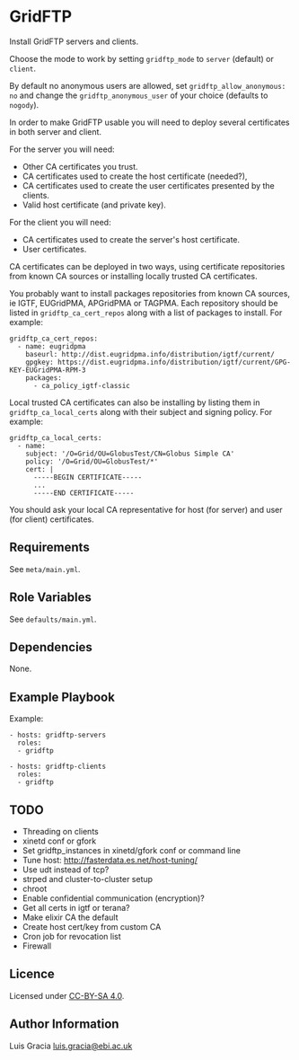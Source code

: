 GridFTP
=======
Install GridFTP servers and clients.

Choose the mode to work by setting `gridftp_mode` to `server` (default) or `client`.

By default no anonymous users are allowed, set `gridftp_allow_anonymous: no` and change the `gridftp_anonymous_user` of your choice (defaults to `nogody`).

In order to make GridFTP usable you will need to deploy several certificates in both server and client.

For the server you will need:
- Other CA certificates you trust.
- CA certificates used to create the host certificate (needed?),
- CA certificates used to create the user certificates presented by the clients.
- Valid host certificate (and private key).

For the client you will need:
- CA certificates used to create the server's host certificate.
- User certificates.

CA certificates can be deployed in two ways, using certificate repositories from known CA sources or installing locally trusted CA certificates.

You probably want to install packages repositories from known CA sources, ie IGTF, EUGridPMA, APGridPMA or TAGPMA. Each repository should be listed in `gridftp_ca_cert_repos` along with a list of packages to install. For example:
```
gridftp_ca_cert_repos:
  - name: eugridpma
    baseurl: http://dist.eugridpma.info/distribution/igtf/current/
    gpgkey: https://dist.eugridpma.info/distribution/igtf/current/GPG-KEY-EUGridPMA-RPM-3
    packages:
      - ca_policy_igtf-classic
```

Local trusted CA certificates can also be installing by listing them in `gridftp_ca_local_certs` along with their subject and signing policy. For example:
```
gridftp_ca_local_certs:
  - name:
    subject: '/O=Grid/OU=GlobusTest/CN=Globus Simple CA'
    policy: '/O=Grid/OU=GlobusTest/*'
    cert: |
      -----BEGIN CERTIFICATE-----
      ...
      -----END CERTIFICATE-----
```

You should ask your local CA representative for host (for server) and user (for client) certificates.

Requirements
------------
See `meta/main.yml`.

Role Variables
--------------
See `defaults/main.yml`.

Dependencies
------------
None.

Example Playbook
----------------
Example:
```
- hosts: gridftp-servers
  roles:
  - gridftp

- hosts: gridftp-clients
  roles:
  - gridftp
```

TODO
----
- Threading on clients
- xinetd conf or gfork
- Set gridftp_instances in xinetd/gfork conf or command line
- Tune host: http://fasterdata.es.net/host-tuning/
- Use udt instead of tcp?
- strped and cluster-to-cluster setup
- chroot
- Enable confidential communication (encryption)?
- Get all certs in igtf or terana?
- Make elixir CA the default
- Create host cert/key from custom CA
- Cron job for revocation list
- Firewall

Licence
-------
Licensed under [CC-BY-SA 4.0](https://creativecommons.org/licenses/by-sa/4.0/).

Author Information
------------------
Luis Gracia <luis.gracia@ebi.ac.uk>
